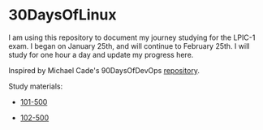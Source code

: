 # 30DaysOfLinux
I am using this repository to document my journey studying for the LPIC-1 exam. I began on January 25th, and will continue to February 25th. I will study for one hour a day and update my progress here.

Inspired by Michael Cade's 90DaysOfDevOps [repository](https://github.com/MichaelCade/90DaysOfDevOps).

Study materials:
* [101-500](https://www.udemy.com/share/106CAQ3@-2ZvxcrABYS9i-xbTE20z6pOx4ONo_VOfEhtal6nqnB_4RFbetgTCllE6z4fuYg_UQ==/)

* [102-500](https://www.udemy.com/share/1058JY3@hdLSYGCYXLtTNsa4Z0ach8gEqusmM0eNbYkeswUhzhfcwq4UWeSagxJfE57zxHEnyw==/)

